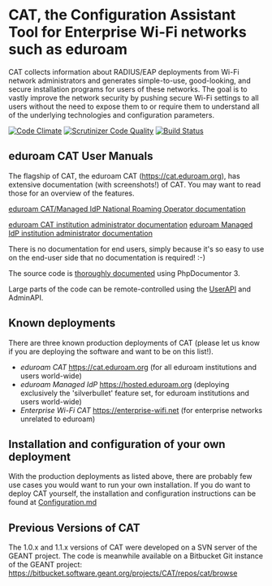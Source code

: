 CAT, the Configuration Assistant Tool for Enterprise Wi-Fi networks such as eduroam
===================================================================================

CAT collects information about RADIUS/EAP deployments from Wi-Fi network administrators and generates simple-to-use, good-looking, and secure installation programs for users of these networks. The goal is to vastly improve the network security by pushing secure Wi-Fi settings to all users without the need to expose them to or require them to understand all of the underlying technologies and configuration parameters.

[![Code Climate](https://codeclimate.com/github/GEANT/CAT/badges/gpa.svg)](https://codeclimate.com/github/GEANT/CAT)
[![Scrutinizer Code Quality](https://scrutinizer-ci.com/g/GEANT/CAT/badges/quality-score.png?b=master)](https://scrutinizer-ci.com/g/GEANT/CAT/?branch=master)
[![Build Status](https://scrutinizer-ci.com/g/GEANT/CAT/badges/build.png?b=master)](https://scrutinizer-ci.com/g/GEANT/CAT/build-status/master)

eduroam CAT User Manuals
------------------------
The flagship of CAT, the eduroam CAT (https://cat.eduroam.org), has extensive documentation (with screenshots!) of CAT. You may want to read those for an overview of the features.

[eduroam CAT/Managed IdP National Roaming Operator documentation](https://wiki.geant.org/display/H2eduroam/A+guide+to+eduroam+CAT+2.0+and+eduroam+Managed+IdP+for+National+Roaming+Operator+administrators)

[eduroam CAT institution administrator documentation](https://wiki.geant.org/display/H2eduroam/A+guide+to+eduroam+CAT+for+IdP+administrators)
[eduroam Managed IdP institution administrator documentation](https://wiki.geant.org/display/H2eduroam/A+guide+to+eduroam+Managed+IdP+for+IdP+administrators)

There is no documentation for end users, simply because it's so easy to use on the end-user side that no documentation is required! :-)

The source code is [thoroughly documented](https://cat.eduroam.org/apidoc/index.html) using PhpDocumentor 3.

Large parts of the code can be remote-controlled using the [UserAPI](tutorials/UserAPI.md) and AdminAPI.

Known deployments
-----------------
There are three known production deployments of CAT (please let us know if you are deploying the software and want to be on this list!).

* *eduroam CAT* https://cat.eduroam.org (for all eduroam institutions and users world-wide)
* *eduroam Managed IdP* https://hosted.eduroam.org (deploying exclusively the 'silverbullet' feature set, for eduroam institutions and users world-wide)
* *Enterprise Wi-Fi CAT* https://enterprise-wifi.net (for enterprise networks unrelated to eduroam)

Installation and configuration of your own deployment
-----------------------------------------------------
With the production deployments as listed above, there are probably few use cases you would want to run your own installation. If you do want to deploy CAT yourself, the installation and configuration instructions can be found at [Configuration.md](tutorials/Configuration.md)

Previous Versions of CAT
------------------------
The 1.0.x and 1.1.x versions of CAT were developed on a SVN server of the GEANT project. The code is meanwhile available on a Bitbucket Git instance of the GEANT project: https://bitbucket.software.geant.org/projects/CAT/repos/cat/browse
